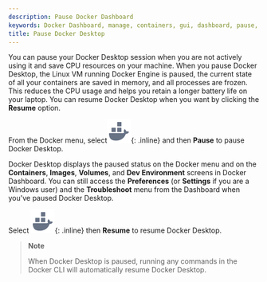 ```yaml
---
description: Pause Docker Dashboard
keywords: Docker Dashboard, manage, containers, gui, dashboard, pause, user manual
title: Pause Docker Desktop
---
```


You can pause your Docker Desktop session when you are not actively using it and save CPU resources on your machine. When you pause Docker Desktop, the Linux VM running Docker Engine is paused, the current state of all your containers are saved in memory, and all processes are frozen. This reduces the CPU usage and helps you retain a longer battery life on your laptop. You can resume Docker Desktop when you want by clicking the **Resume** option.

From the Docker menu, select![whale menu](../images/whale-x.svg){: .inline} and then **Pause** to pause Docker Desktop.

Docker Desktop displays the paused status on the Docker menu and on the  **Containers**, **Images**, **Volumes**, and **Dev Environment** screens in Docker Dashboard. You can still access the **Preferences** (or **Settings** if you are a Windows user) and the **Troubleshoot** menu from the Dashboard when you've paused Docker Desktop.

Select ![whale menu](../images/whale-x.svg){: .inline} then **Resume** to resume Docker Desktop.

> **Note**
>
> When Docker Desktop is paused, running any commands in the Docker CLI will automatically resume Docker Desktop.
